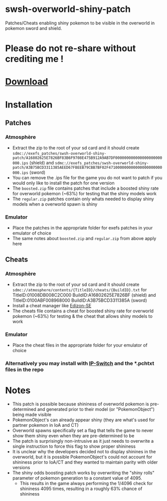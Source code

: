 # swsh-overworld-shiny-patch
Patches/Cheats enabling shiny pokemon to be visible in the overworld in pokemon sword and shield.
# Please do not re-share without crediting me !

# [Download](https://github.com/Lincoln-LM/swsh-overworld-shiny-patch/releases/)

# Installation
## Patches
### Atmosphère
- Extract the zip to the root of your sd card and it should create ``sdmc://exefs_patches/swsh-overworld-shiny-patch/A16802625E7826BF83B6F9708E475B912A9AB7DF000000000000000000000000.ips`` (shield) and ``sdmc://exefs_patches/swsh-overworld-shiny-patch/A3B75BCD3311385AEED67FBEEB79CBB7BF02F471000000000000000000000000.ips`` (sword)
- You can remove the .ips file for the game you do not want to patch if you would only like to install the patch for one version
- The ``boosted.zip`` file contains patches that include a boosted shiny rate for overworld pokemon (~63%) for testing that the shiny models work
- The ``regular.zip`` patches contain only whats needed to display shiny models when a overworld spawn is shiny
### Emulator
- Place the patches in the appropriate folder for exefs patches in your emulator of choice
- The same notes about ``boosted.zip`` and ``regular.zip`` from above apply here
## Cheats
### Atmosphère
- Extract the zip to the root of your sd card and it should create ``sdmc://atmosphere/contents/{TitleID}/cheats/{BuildID}.txt`` for TitleID:01008DB008C2C000 BuildID:A16802625E7826BF (shield) and TitleID:0100ABF008968000 BuildID:A3B75BCD3311385A (sword)
- Install a cheat manager like [Edizon-SE](https://github.com/tomvita/EdiZon-SE)
- The cheats file contains a cheat for boosted shiny rate for overworld pokemon (~63%) for testing & the cheat that allows shiny models to work
### Emulator
- Place the cheat files in the appropriate folder for your emulator of choice

### Alternatively you may install with [IP-Switch](https://github.com/3096/ipswitch) and the *.pchtxt files in the repo


# Notes
- This patch is possible because shininess of overworld pokemon is pre-determined and generated prior to their model (or "PokemonObject") being made visible
- PokemonObject's can already appear shiny (they are what's used for partner pokemon in IoA and CT)
- Overworld spawns specifically set a flag that tells the game to never show them shiny even when they are pre-determined to be
- The patch is surprisingly non-intrusive as it just needs to overwrite a single instruction to force this flag to show proper shininess
- It is unclear why the developers decided not to display shinines in the overworld, but it is possible PokemonObject's could not account for shininess prior to IoA/CT and they wanted to maintain parity with older versions
- The shiny odds boosting patch works by overwriting the "shiny rolls" parameter of pokemon generation to a constant value of 4095.
  - This results in the game always performing the 1/4096 check for shininess 4095 times, resulting in a roughly 63% chance of shininess
